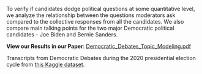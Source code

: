 To verify if candidates dodge political questions at some quantitative level, we analyze the relationship between the questions moderators ask compared to the collective responses from all the candidates. We also compare main talking points for the two major Democratic political candidates - Joe Biden and Bernie Sanders.

**View our Results in our Paper**: [Democratic_Debates_Topic_Modeling.pdf](https://github.com/huntergregory/democratic-debates-topic-modeling/blob/master/Democratic_Debates_Topic_Modeling.pdf)

Transcripts from Democratic Debates during the 2020 presidential election cycle from [this Kaggle dataset](https://www.kaggle.com/brandenciranni/democratic-debate-transcripts-2020).
